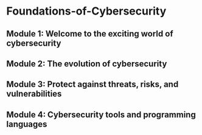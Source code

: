 # Foundations-of-Cybersecurity

## Module 1: Welcome to the exciting world of cybersecurity

## Module 2: The evolution of cybersecurity

## Module 3: Protect against threats, risks, and vulnerabilities

## Module 4: Cybersecurity tools and programming languages